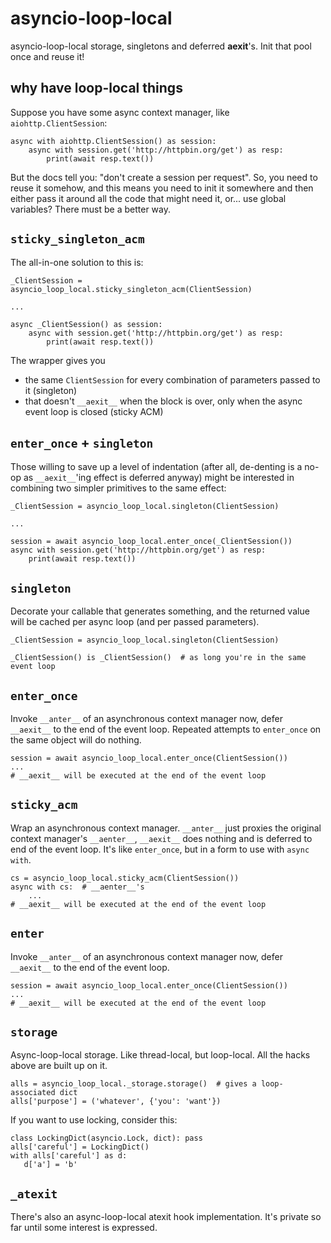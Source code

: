 # asyncio-loop-local

asyncio-loop-local storage, singletons and deferred __aexit__'s. Init that pool once and reuse it!


## why have loop-local things

Suppose you have some async context manager, like `aiohttp.ClientSession`:

```
async with aiohttp.ClientSession() as session:
    async with session.get('http://httpbin.org/get') as resp:
        print(await resp.text())
```

But the docs tell you: "don't create a session per request".
So, you need to reuse it somehow, and this means you need to init it somewhere
and then either pass it around all the code that might need it,
or... use global variables? There must be a better way.


## `sticky_singleton_acm`

The all-in-one solution to this is:

```
_ClientSession = asyncio_loop_local.sticky_singleton_acm(ClientSession)

...

async _ClientSession() as session:
    async with session.get('http://httpbin.org/get') as resp:
        print(await resp.text())
```

The wrapper gives you

* the same `ClientSession` for every combination of parameters passed to it
  (singleton)
* that doesn't `__aexit__` when the block is over,
  only when the async event loop is closed
  (sticky ACM)


## `enter_once` + `singleton`

Those willing to save up a level of indentation
(after all, de-denting is a no-op as `__aexit__`'ing effect is deferred anyway)
might be interested in
combining two simpler primitives to the same effect:

```
_ClientSession = asyncio_loop_local.singleton(ClientSession)

...

session = await asyncio_loop_local.enter_once(_ClientSession())
async with session.get('http://httpbin.org/get') as resp:
    print(await resp.text())
```


## `singleton`

Decorate your callable that generates something,
and the returned value will be cached per async loop
(and per passed parameters).

```
_ClientSession = asyncio_loop_local.singleton(ClientSession)

_ClientSession() is _ClientSession()  # as long you're in the same event loop
```


## `enter_once`

Invoke `__anter__` of an asynchronous context manager now,
defer `__aexit__` to the end of the event loop.
Repeated attempts to `enter_once` on the same object will do nothing.

```
session = await asyncio_loop_local.enter_once(ClientSession())
...
# __aexit__ will be executed at the end of the event loop
```


## `sticky_acm`

Wrap an asynchronous context manager.
`__anter__` just proxies the original context manager's `__aenter__`,
`__aexit__` does nothing and is deferred to end of the event loop.
It's like `enter_once`, but in a form to use with `async with`.


```
cs = asyncio_loop_local.sticky_acm(ClientSession())
async with cs:  # __aenter__'s
    ...
# __aexit__ will be executed at the end of the event loop
```


## `enter`

Invoke `__anter__` of an asynchronous context manager now,
defer `__aexit__` to the end of the event loop.

```
session = await asyncio_loop_local.enter_once(ClientSession())
...
# __aexit__ will be executed at the end of the event loop
```


## `storage`

Async-loop-local storage. Like thread-local, but loop-local.
All the hacks above are built up on it.

```
alls = asyncio_loop_local._storage.storage()  # gives a loop-associated dict
alls['purpose'] = ('whatever', {'you': 'want'})
```

If you want to use locking, consider this:

```
class LockingDict(asyncio.Lock, dict): pass
alls['careful'] = LockingDict()
with alls['careful'] as d:
   d['a'] = 'b'
```


## `_atexit`

There's also an async-loop-local atexit hook implementation.
It's private so far until some interest is expressed.
